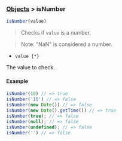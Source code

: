 ### [Objects](../) > isNumber

```js
isNumber(value)
```

> Checks if <code>value</code> is a number.

> Note: "NaN" is considered a number.

- <code>value {\*}</code>

The value to check.

#### Example
```js
isNumber(10) // => true
isNumber('10') // => false
isNumber(new Date()) // => false
isNumber(new Date().getTime()) // => true
isNumber(true); // => false
isNumber(null); // => false
isNumber(undefined); // => false
isNumber('') // => false
```
